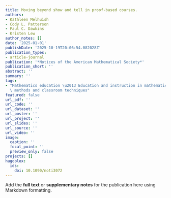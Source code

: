 ```yaml
---
title: Moving beyond show and tell in proof-based courses.
authors:
- Kathleen Melhuish
- Cody L. Patterson
- Paul C. Dawkins
- Kristen Lew
author_notes: []
date: '2025-01-01'
publishDate: '2025-10-19T20:06:54.082028Z'
publication_types:
- article-journal
publication: '*Notices of the American Mathematical Society*'
publication_short: ''
abstract: ''
summary: ''
tags:
- "Mathematics education \u2013 Education and instruction in mathematics \u2013 Teaching\
  \ methods and classroom techniques"
featured: false
url_pdf: ''
url_code: ''
url_dataset: ''
url_poster: ''
url_project: ''
url_slides: ''
url_source: ''
url_video: ''
image:
  caption: ''
  focal_point: ''
  preview_only: false
projects: []
hugoblox:
  ids:
    doi: 10.1090/noti3072
---
```


Add the **full text** or **supplementary notes** for the publication here using Markdown formatting.
